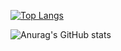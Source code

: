 [![Top Langs](https://github-readme-stats.vercel.app/api/top-langs/?username=jjh9329&layout=compact&theme=radical)](https://github.com/jjh9329/github-readme-stats)

![Anurag's GitHub stats](https://github-readme-stats.vercel.app/api?username=jjh9329&show_icons=true&theme=radical)
